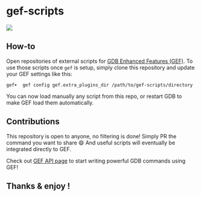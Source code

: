 # gef-scripts

[![](https://readthedocs.org/projects/gef-scripts/badge/?version=master)](http://gef-scripts.readthedocs.io/en/master/)

## How-to

Open repositories of external scripts for [GDB Enhanced Features (GEF)](https://github.com/hugsy/gef). To use those scripts once `gef` is setup, simply clone this repository and update your GEF settings like this:

```
gef➤  gef config gef.extra_plugins_dir /path/to/gef-scripts/directory
```

You can now load manually any script from this repo, or restart GDB to make GEF load them automatically.


## Contributions

This repository is open to anyone, no filtering is done! Simply PR the command you want to share :smile: And useful scripts will eventually be integrated directly to GEF.

Check out [GEF API page](https://gef.readthedocs.io/en/latest/api/) to start writing powerful GDB commands using GEF!


## Thanks & enjoy !
